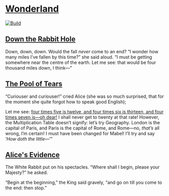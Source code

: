 # [Wonderland](https://en.wikipedia.org/wiki/Alice%27s_Adventures_in_Wonderland#Synopsis)

[![Build](https://github.com/antarcticatec/wonderland/actions/workflows/build-and-test.yml/badge.svg)]((https://github.com/antarcticatec/wonderland/actions))

## [Down the Rabbit Hole](https://www.gutenberg.org/files/11/11-h/11-h.htm#chap01)

Down, down, down. Would the fall *never* come to an end? “I wonder how many miles I’ve fallen by this time?” she said aloud. “I must be getting somewhere near the centre of the earth. Let me see: that would be four thousand miles down, I think—”

## [The Pool of Tears](https://www.gutenberg.org/files/11/11-h/11-h.htm#chap02)

“Curiouser and curiouser!” cried Alice (she was so much surprised, that for the moment she quite forgot how to speak good English);

Let me see: [four times five is twelve, and four times six is thirteen, and four times seven is—oh dear!](https://math.stackexchange.com/a/1460158/471987) I shall never get to twenty at that rate! However, the Multiplication Table doesn’t signify: let’s try Geography. London is the capital of Paris, and Paris is the capital of Rome, and Rome—no, *that’s* all wrong, I’m certain! I must have been changed for Mabel! I’ll try and say ‘*How doth the little—*’” 

## [Alice's Evidence](https://www.gutenberg.org/files/11/11-h/11-h.htm#chap12)

The White Rabbit put on his spectacles. “Where shall I begin, please your Majesty?” he asked.

“Begin at the beginning,” the King said gravely, “and go on till you come to the end: then stop.”
